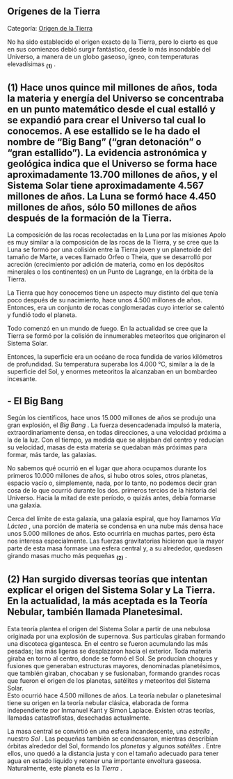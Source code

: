 ## Orígenes de la Tierra

Categoría: [Origen de la Tierra](http://descubrircorrientes.com.ar/2012/index.php/1468-geografia/3-geomorfologia/eras-geologicas/origen-de-la-tierra)

No ha sido establecido el origen exacto de la Tierra, pero lo cierto es que en sus comienzos debió surgir fantástico, desde lo más insondable del Universo, a manera de un globo gaseoso, ígneo, con temperaturas elevadísimas <sub><strong><span><span>(1)</span></span></strong></sub> .

## **(1)** Hace unos quince mil millones de años, toda la materia y energía del Universo se concentraba en un punto matemático desde el cual estalló y se expandió para crear el Universo tal cual lo conocemos. A ese estallido se le ha dado el nombre de “Big Bang” (“gran detonación” o “gran estallido”). La evidencia astronómica y geológica indica que el Universo se forma hace aproximadamente 13.700 millones de años, y el Sistema Solar tiene aproximadamente 4.567 millones de años. La Luna se formó hace 4.450 millones de años, sólo 50 millones de años después de la formación de la Tierra.  
La composición de las rocas recolectadas en la Luna por las misiones Apolo es muy similar a la composición de las rocas de la Tierra, y se cree que la Luna se formó por una colisión entre la Tierra joven y un planetoide del tamaño de Marte, a veces llamado Orfeo o Theia, que se desarrolló por acreción (crecimiento por adición de materia, como en los depósitos minerales o los continentes) en un Punto de Lagrange, en la órbita de la Tierra.

La Tierra que hoy conocemos tiene un aspecto muy distinto del que tenía poco después de su nacimiento, hace unos 4.500 millones de años. Entonces, era un conjunto de rocas conglomeradas cuyo interior se calentó y fundió todo el planeta.

Todo comenzó en un mundo de fuego. En la actualidad se cree que la Tierra se formó por la colisión de innumerables meteoritos que originaron el Sistema Solar.

Entonces, la superficie era un océano de roca fundida de varios kilómetros de profundidad. Su temperatura superaba los 4.000 °C, similar a la de la superficie del Sol, y enormes meteoritos la alcanzaban en un bombardeo incesante.

## **\- El Big Bang**

Según los científicos, hace unos 15.000 millones de años se produjo una gran explosión, el _Big Bang_ . La fuerza desencadenada impulsó la materia, extraordinariamente densa, en todas direcciones, a una velocidad próxima a la de la luz. Con el tiempo, ya medida que se alejaban del centro y reducían su velocidad, masas de esta materia se quedaban más próximas para formar, más tarde, las galaxias.

No sabemos qué ocurrió en el lugar que ahora ocupamos durante los primeros 10.000 millones de años, si hubo otros soles, otros planetas, espacio vacío o, simplemente, nada, por lo tanto, no podemos decir gran cosa de lo que ocurrió durante los dos. primeros tercios de la historia del Universo. Hacia la mitad de este período, o quizás antes, debía formarse una galaxia.

Cerca del límite de esta galaxia, una galaxia espiral, que hoy llamamos _Vía Láctea_ , una porción de materia se condensa en una nube más densa hace unos 5.000 millones de años. Esto ocurriría en muchas partes, pero ésta nos interesa especialmente. Las fuerzas gravitatorias hicieron que la mayor parte de esta masa formase una esfera central y, a su alrededor, quedasen girando masas mucho más pequeñas <sub><strong><span><span>(2)</span></span></strong></sub> .

## **(2)** Han surgido diversas teorías que intentan explicar el origen del Sistema Solar y La Tierra. En la actualidad, la más aceptada es la Teoría Nebular, también llamada Planetesimal.  
Esta teoría plantea el origen del Sistema Solar a partir de una nebulosa originada por una explosión de supernova. Sus partículas giraban formando una discoteca gigantesca. En el centro se fueron acumulando las más pesadas; las más ligeras se desplazaron hacia el exterior. Toda materia giraba en torno al centro, donde se formó el Sol. Se producían choques y fusiones que generaban estructuras mayores, denominadas planetésimos, que también giraban, chocaban y se fusionaban, formando grandes rocas que fueron el origen de los planetas, satélites y meteoritos del Sistema Solar.  
Esto ocurrió hace 4.500 millones de años. La teoría nebular o planetesimal tiene su origen en la teoría nebular clásica, elaborada de forma independiente por Inmanuel Kant y Simon Laplace. Existen otras teorías, llamadas catastrofistas, desechadas actualmente.

La masa central se convirtió en una esfera incandescente, una _estrella_ , nuestro _Sol_ . Las pequeñas también se condensaron, mientras describían órbitas alrededor del Sol, formando los _planetas_ y algunos _satélites_ . Entre ellos, uno quedó a la distancia justa y con el tamaño adecuado para tener agua en estado líquido y retener una importante envoltura gaseosa. Naturalmente, este planeta es la _Tierra_ .